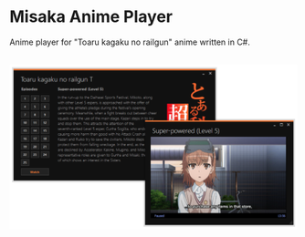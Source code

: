 # Misaka Anime Player
Anime player for "Toaru kagaku no railgun" anime written in C#.

<p align="center">
    <br>
    <img src="img.PNG" width="800">
</p>